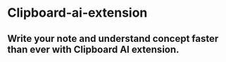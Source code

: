 # Clipboard-ai-extension

## Write your note and understand concept faster than ever with Clipboard AI extension.
